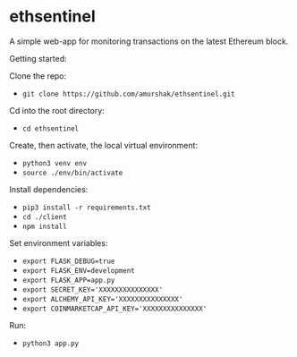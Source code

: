 # ethsentinel
A simple web-app for monitoring transactions on the latest Ethereum block.

Getting started:

Clone the repo:
- `git clone https://github.com/amurshak/ethsentinel.git`

Cd into the root directory:
- `cd ethsentinel`

Create, then activate, the local virtual environment:
- `python3 venv env`
- `source ./env/bin/activate`

Install dependencies:
- `pip3 install -r requirements.txt`
- `cd ./client`
- `npm install`

Set environment variables:
- `export FLASK_DEBUG=true`
- `export FLASK_ENV=development`
- `export FLASK_APP=app.py`
- `export SECRET_KEY='XXXXXXXXXXXXXXX'`
- `export ALCHEMY_API_KEY='XXXXXXXXXXXXXXX'`
- `export COINMARKETCAP_API_KEY='XXXXXXXXXXXXXXX'`

Run:
- `python3 app.py`